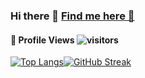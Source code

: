 ### Hi there 👋  [Find me here 🔗](http://aryanchandrakar.github.io/)

<!--  PROFILES VIEWS -->
#### 👀 **Profile Views** ![visitors](https://profile-counter.glitch.me/aryanchandrakar/count.svg?align=center)
<!--  TOP LANGUAGES STATISTICS -->
 [![Top Langs](https://github-readme-stats.vercel.app/api/top-langs/?username=aryanchandrakar&theme=dark&layout=compact&align=left&width=40%)](https://github.com/aryanchandrakar/github-readme-stats)[![GitHub Streak](https://github-readme-streak-stats.herokuapp.com/?user=aryanchandrakar&fire=orange&ring=lightblue&sideLabels=pink&currStreakLabel=white&theme=dark&align=right&width=40%)](https://git.io/streak-stats)       

